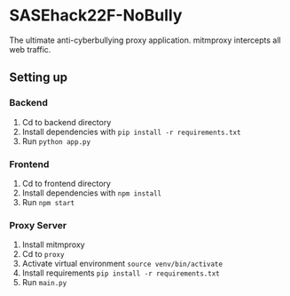 # SASEhack22F-NoBully

The ultimate anti-cyberbullying proxy application.
mitmproxy intercepts all web traffic.

## Setting up

### Backend
1. Cd to backend directory
2. Install dependencies with `pip install -r requirements.txt`
3. Run `python app.py`

### Frontend
1. Cd to frontend directory
2. Install dependencies with `npm install`
3. Run `npm start`

### Proxy Server
1. Install mitmproxy
2. Cd to `proxy`
3. Activate virtual environment `source venv/bin/activate`
4. Install requirements `pip install -r requirements.txt`
5. Run `main.py`
